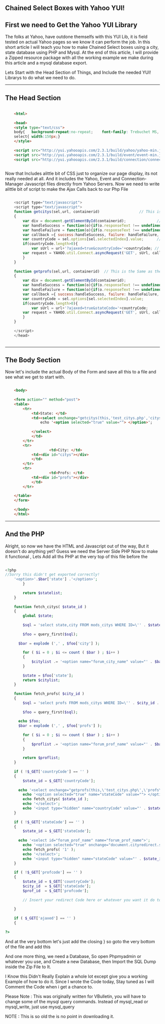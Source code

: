 ## Chained Select Boxes with Yahoo YUI!


## First we need to Get the Yahoo YUI Library



The folks at Yahoo, have outdone themselfs with this YUI Lib, it is field tested on actual Yahoo pages so we know it can perform the job.  In this short article I will teach you how to make Chained Select boxes using a city, state database using PHP and Mysql.   At the end of this article, I will provide a Zipped resource package with all the working example we make during this article and a mysql database export.

Lets Start with the Head Section of Things,  and Include the needed YUI! Librarys to do what we need to do.



* * *




## The Head Section

~~~ html
    
    <html>
    	
    <head>
    <style type="text/css">
    body{	background-repeat:no-repeat;	font-family: Trebuchet MS, Lucida Sans Unicode, Arial, sans-serif;	height:100%;	background-color: #FFF;	margin:0px;	padding:0px;}
    select{	width:150px;}
    </style>
    
    <script src="http://yui.yahooapis.com/2.3.1/build/yahoo/yahoo-min.js"></script>
    <script src="http://yui.yahooapis.com/2.3.1/build/event/event-min.js"></script>
    <script src="http://yui.yahooapis.com/2.3.1/build/connection/connection-min.js"></script>
    
~~~
    



Now that Includes alittle bit of CSS just to organize our page display, its not really needed at all.  And it includes the Yahoo, Event and Connection-Manager Javascript files directly from Yahoo Servers.
Now we need to write alittle bit of script to make the Ajax Calls back to our Php File


    
~~~ javascript

    <script type="text/javascript">
    <script type="text/javascript">
    function getcitys(sel,url, containerid)                  // This is the Function Call to Get City Data
    {	
    	var div = document.getElementById(containerid);				 // Very Simpley Put, Grab The Container Element to Write to Later
    	var handleSuccess = function(o){if(o.responseText !== undefined){	div.innerHTML = o.responseText;	}}  // This is the Success Handler, All It Does is Write the Data
    	var handleFailure = function(o){if(o.responseText !== undefined){}}  // This is the Failure Handler,  In this Example it Does Nothing
    	var callback ={ success:handleSuccess, failure: handleFailure, argument: { }};   // This is the Callback, It sends Success and Failure to the Correct Location
    	var countryCode = sel.options[sel.selectedIndex].value;      // Lets Grab the Form Element for CountryCode and Set it to Something
    	if(countryCode.length>0){
    		var sUrl = url+'?ajaxed=true&countryCode='+countryCode;	// This sends the Data to the PHP File to Pick which State it is
       	var request = YAHOO.util.Connect.asyncRequest('GET', sUrl, callback);		// This is the Actual Work of the Function, It Sends and Recives are AJAX Data
    	}
    }	
    
    function getprofs(sel,url, containerid)  // This is the Same as the Above no comments needed hopefuly
    {	
    	var div = document.getElementById(containerid);
    	var handleSuccess = function(o){if(o.responseText !== undefined){	div.innerHTML = o.responseText;	}}
    	var handleFailure = function(o){if(o.responseText !== undefined){}}
    	var callback ={ success:handleSuccess, failure: handleFailure, argument: { }};
    	var countryCode = sel.options[sel.selectedIndex].value;
    	if(countryCode.length>0){
    		var sUrl = url+'?ajaxed=true&stateCode='+countryCode;	
       	var request = YAHOO.util.Connect.asyncRequest('GET', sUrl, callback);		
    	}
    }	
    	
    </script>
    </head>
    
~~~


* * *

## The Body Section

Now let's include the actual Body of the Form and save all this to a file and see what we get to start with.


    
~~~ html

    <body>
    
    <form action="" method="post">
    <table>
    	<tr>
    		<td>State: </td>
    		<td><select onchange="getcitys(this,'test_citys.php','citys')" id="forum_state_name" name="forum_state_name">
    			echo '<option selected="true" value=""> </option>';
    			
    		</select>
    		</td>
    	</tr>
    	<tr>
    				<td>City: </td>
    		<td><div id="citys"></div>
    		</td>
    	</tr>
    	<tr>
    				<td>Profs: </td>
    		<td><div id="profs"></div>
    		</td>
    	</tr>
    
    </table>
    </form>
    
    </body>
    </html>

~~~

* * *




## And the PHP



Alright, so now we have the HTML and Javascript out of the way,  But it doesn't do anything yet?  Guess we need the Server Side PHP Now to make it functional ,  Lets Add all ths PHP at the very top of this file before the 


~~~ php 
    
<?php
//Sorry this didn't get exported correctly!    
    '<option>'.$bar['state'] .'</option>';
    	}
    
    	return $statelist;
    }
    	
    function fetch_citys( $state_id )
    {
    	global $state;
    
    	$sql = 'select state,city FROM mods_citys WHERE ID=\'' . $state_id . '\'';
    	
    	$foo = query_first($sql);
    
      $bar = explode (',' , $foo['city'] );
    
    	for ( $i = 0 ; $i <= count ( $bar ) ; $i++ )
    	{
    		$citylist .= '<option name="forum_city_name" value="' . $bar[$i] . '">'.$bar[$i] .'</option>';
    	}
    	
    	$state = $foo['state'];
    	return $citylist;
    }
    
    function fetch_profs( $city_id )
    {
    	$sql = 'select profs FROM mods_citys WHERE ID=\'' . $city_id . '\'';
    	
    	$foo = query_first($sql);
    
      echo $foo;
      $bar = explode (',' , $foo['profs'] );
    
    	for ( $i = 0 ; $i <= count ( $bar ) ; $i++ )
    	{
    		$proflist .= '<option name="forum_prof_name" value="' . $bar[$i] . '">'.$bar[$i] .'</option>';
    	}
    	
    	return $proflist;
    }
    
    if ( !$_GET['countryCode'] == '' )
    {
    	$state_id = $_GET['countryCode'];
    	
      echo '<select onchange="getprofs(this,\'test_citys.php\',\'profs\')" id="forum_city_name" name="forum_city_name">';
    	echo '<option selected="true" name="stateCode" value=""> </option>';
    	echo fetch_citys( $state_id );
    	echo '</select>';
    	echo '<input type="hidden" name="countryCode" value="' . $state_id . '"></input>';
    }
    
    if ( !$_GET['stateCode'] == '' )
    {
    	$state_id = $_GET['stateCode'];
    
      echo '<select id="forum_prof_name" name="forum_prof_name">';
    	echo '<option selected="true" onchange="document.cityredirect.submit()" name="profcode" value=""> </option>';
    	echo fetch_profs( '1' );
    	echo '</select>';
    	echo '<input type="hidden" name="stateCode" value="' . $state_id . '"></input>';
    }
    
    if ( !$_GET['profcode'] == '' )
    {
    	$state_id = $_GET['countryCode'];
    	$city_id  = $_GET['stateCode'];
    	$prof_id  = $_GET['profcode'];
    
    	// Insert your redirect Code here or whatever you want it do to at the end
    
    }
    
    if ( $_GET['ajaxed'] == '' )
    {
    
?>

~~~


And at the very bottom let's just add the closing }  so goto the very bottom of the file and add this


And one more thing, we need a Database,  So open Phpmyadmin or whatever you use, and Create a new Database, then Import the SQL Dump inside the Zip File to It.

I Know this Didn't Really Explain a whole lot except give you a working Example of how to do it.  Since I wrote the Code today,  Stay tuned as I will Comment the Code when i get a chance to.

Please Note :  This was originally written for VBulletin, you will have to change some of the mysql query commands.  Instead of mysql_read or mysql_write, just use mysql_query

NOTE : This is so old the is no point in downloading it.